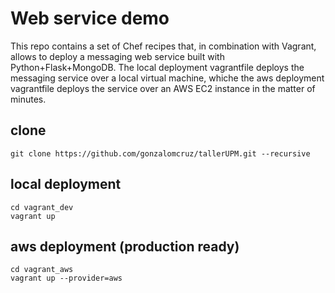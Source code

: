 Web service demo
================

This repo contains a set of Chef recipes that, in combination with Vagrant, allows to deploy a messaging web service built with Python+Flask+MongoDB. The local deployment vagrantfile deploys the messaging service over a local virtual machine, whiche the aws deployment vagrantfile deploys the service over an AWS EC2 instance in the matter of minutes.

## clone

```
git clone https://github.com/gonzalomcruz/tallerUPM.git --recursive
```

## local deployment

```
cd vagrant_dev
vagrant up
```

## aws deployment (production ready)

```
cd vagrant_aws
vagrant up --provider=aws
```
